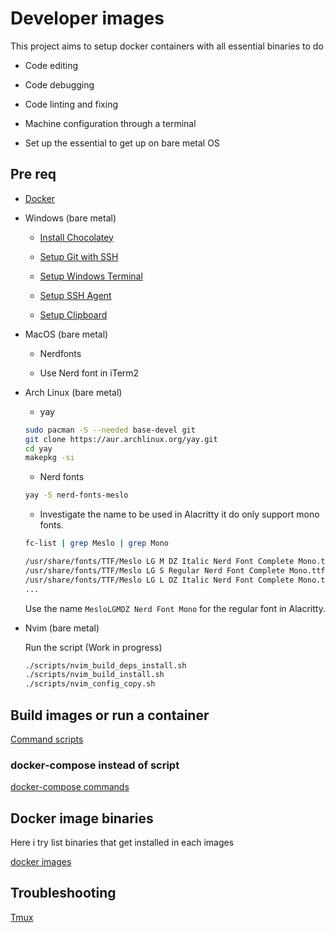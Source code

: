 # Developer images

This project aims to setup docker containers with all essential binaries to do

- Code editing

- Code debugging

- Code linting and fixing

- Machine configuration through a terminal

- Set up the essential to get up on bare metal OS

## Pre req

- [Docker](https://docs.docker.com/engine/install/)

- Windows (bare metal)

  - [Install Chocolatey](/docs/howto/windows/chocolatey.md)

  - [Setup Git with SSH](/docs/howto/windows/git.md)

  - [Setup Windows Terminal](/docs/howto/windows/terminal.md)

  - [Setup SSH Agent](/docs/howto/windows/ssh-agent.md)

  - [Setup Clipboard](/docs/howto/windows/clipboard.md)

- MacOS (bare metal)

  - Nerdfonts

  - Use Nerd font in iTerm2

- Arch Linux (bare metal)

  - yay

  ```bash
  sudo pacman -S --needed base-devel git
  git clone https://aur.archlinux.org/yay.git
  cd yay
  makepkg -si
  ```

  - Nerd fonts

  ```bash
  yay -S nerd-fonts-meslo
  ```

    - Investigate the name to be used in Alacritty it do only support mono fonts.
    ```bash
    fc-list | grep Meslo | grep Mono
    ```

    ```bash
    /usr/share/fonts/TTF/Meslo LG M DZ Italic Nerd Font Complete Mono.ttf: MesloLGMDZ Nerd Font Mono:style=Italic
    /usr/share/fonts/TTF/Meslo LG S Regular Nerd Font Complete Mono.ttf: MesloLGS Nerd Font Mono:style=Regular
    /usr/share/fonts/TTF/Meslo LG L DZ Italic Nerd Font Complete Mono.ttf: MesloLGLDZ Nerd Font Mono:style=Italic
    ...
    ```

    Use the name `MesloLGMDZ Nerd Font Mono` for the regular font in Alacritty.

- Nvim (bare metal)

  Run the script (Work in progress)

  ```bash
  ./scripts/nvim_build_deps_install.sh
  ./scripts/nvim_build_install.sh
  ./scripts/nvim_config_copy.sh
  ```

## Build images or run a container

[Command scripts](/docs/commands/README.md)

### docker-compose instead of script

[docker-compose commands](/docs/docker/docker-compose.md)

## Docker image binaries

Here i try list binaries that get installed in each images

[docker images](/docs/docker/docker-images.md)

## Troubleshooting

[Tmux](/docs/docker/tmux-torubles.md)
